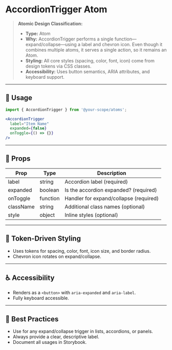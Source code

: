 # AccordionTrigger Atom

> **Atomic Design Classification:**
> - **Type:** Atom
> - **Why:** AccordionTrigger performs a single function—expand/collapse—using a label and chevron icon. Even though it combines multiple atoms, it serves a single action, so it remains an Atom.
> - **Styling:** All core styles (spacing, color, font, icon) come from design tokens via CSS classes.
> - **Accessibility:** Uses button semantics, ARIA attributes, and keyboard support.

---

## 🚀 Usage

```jsx
import { AccordionTrigger } from '@your-scope/atoms';

<AccordionTrigger
  label="Item Name"
  expanded={false}
  onToggle={() => {}}
/>
```

---

## 🔧 Props
| Prop      | Type      | Description                                  |
|-----------|-----------|----------------------------------------------|
| label     | string    | Accordion label (required)                   |
| expanded  | boolean   | Is the accordion expanded? (required)        |
| onToggle  | function  | Handler for expand/collapse (required)       |
| className | string    | Additional class names (optional)            |
| style     | object    | Inline styles (optional)                     |

---

## 🎨 Token-Driven Styling
- Uses tokens for spacing, color, font, icon size, and border radius.
- Chevron icon rotates on expand/collapse.

---

## ♿ Accessibility
- Renders as a `<button>` with `aria-expanded` and `aria-label`.
- Fully keyboard accessible.

---

## 🧩 Best Practices
- Use for any expand/collapse trigger in lists, accordions, or panels.
- Always provide a clear, descriptive label.
- Document all usages in Storybook. 